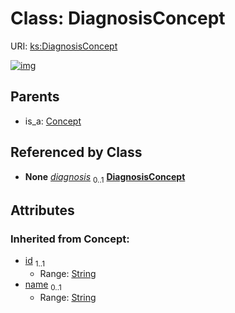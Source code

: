 
# Class: DiagnosisConcept




URI: [ks:DiagnosisConcept](https://w3id.org/linkml/tests/kitchen_sink/DiagnosisConcept)


[![img](https://yuml.me/diagram/nofunky;dir:TB/class/[MedicalEvent]++-%20diagnosis%200..1>[DiagnosisConcept&#124;id(i):string;name(i):string%20%3F],[Concept]^-[DiagnosisConcept],[MedicalEvent],[Concept])](https://yuml.me/diagram/nofunky;dir:TB/class/[MedicalEvent]++-%20diagnosis%200..1>[DiagnosisConcept&#124;id(i):string;name(i):string%20%3F],[Concept]^-[DiagnosisConcept],[MedicalEvent],[Concept])

## Parents

 *  is_a: [Concept](Concept.md)

## Referenced by Class

 *  **None** *[diagnosis](diagnosis.md)*  <sub>0..1</sub>  **[DiagnosisConcept](DiagnosisConcept.md)**

## Attributes


### Inherited from Concept:

 * [id](id.md)  <sub>1..1</sub>
     * Range: [String](types/String.md)
 * [name](name.md)  <sub>0..1</sub>
     * Range: [String](types/String.md)
